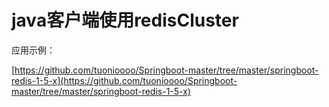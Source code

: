 # java客户端使用redisCluster

应用示例：

[https://github.com/tuonioooo/Springboot-master/tree/master/springboot-redis-1-5-x](https://github.com/tuonioooo/Springboot-master/tree/master/springboot-redis-1-5-x)

